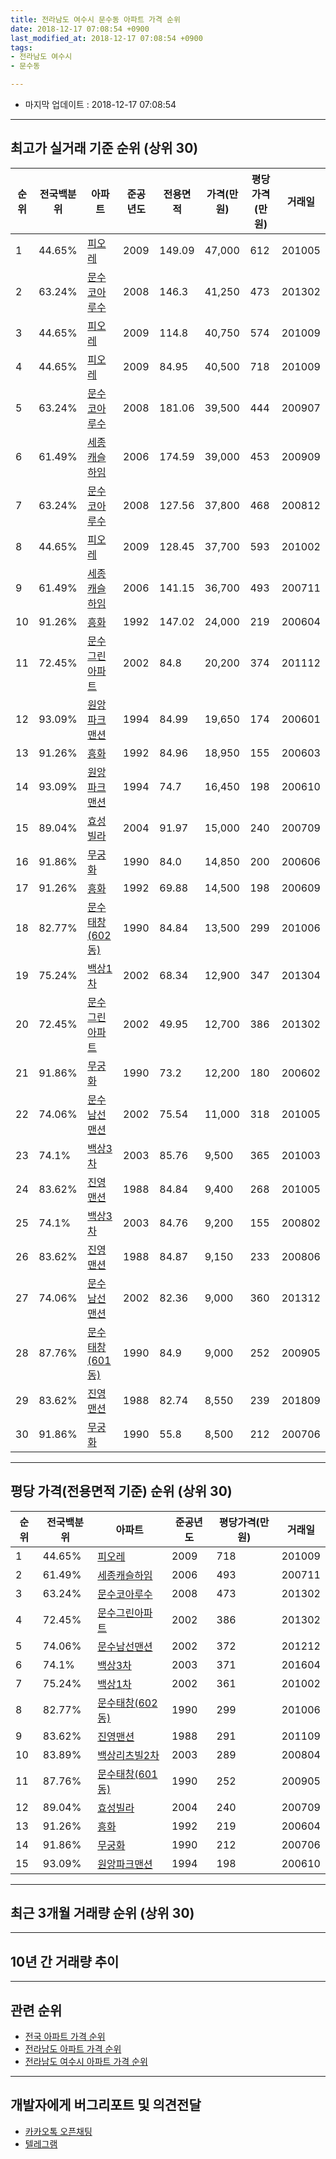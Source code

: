 ```yaml
---
title: 전라남도 여수시 문수동 아파트 가격 순위
date: 2018-12-17 07:08:54 +0900
last_modified_at: 2018-12-17 07:08:54 +0900
tags:
- 전라남도 여수시
- 문수동

---
```


* 마지막 업데이트 : 2018-12-17 07:08:54

---

## 최고가 실거래 기준 순위 (상위 30)


|순위|전국백분위|아파트|준공년도|전용면적|가격(만원)|평당가격(만원)|거래일|
|---|---|---|---|---|---|---|---|
|1|44.65%|[피오레](https://search.naver.com/search.naver?query=%EC%A0%84%EB%9D%BC%EB%82%A8%EB%8F%84+%EC%97%AC%EC%88%98%EC%8B%9C+%EB%AC%B8%EC%88%98%EB%8F%99+%ED%94%BC%EC%98%A4%EB%A0%88)|2009|149.09|47,000|612|201005|
|2|63.24%|[문수코아루수](https://search.naver.com/search.naver?query=%EC%A0%84%EB%9D%BC%EB%82%A8%EB%8F%84+%EC%97%AC%EC%88%98%EC%8B%9C+%EB%AC%B8%EC%88%98%EB%8F%99+%EB%AC%B8%EC%88%98%EC%BD%94%EC%95%84%EB%A3%A8%EC%88%98)|2008|146.3|41,250|473|201302|
|3|44.65%|[피오레](https://search.naver.com/search.naver?query=%EC%A0%84%EB%9D%BC%EB%82%A8%EB%8F%84+%EC%97%AC%EC%88%98%EC%8B%9C+%EB%AC%B8%EC%88%98%EB%8F%99+%ED%94%BC%EC%98%A4%EB%A0%88)|2009|114.8|40,750|574|201009|
|4|44.65%|[피오레](https://search.naver.com/search.naver?query=%EC%A0%84%EB%9D%BC%EB%82%A8%EB%8F%84+%EC%97%AC%EC%88%98%EC%8B%9C+%EB%AC%B8%EC%88%98%EB%8F%99+%ED%94%BC%EC%98%A4%EB%A0%88)|2009|84.95|40,500|718|201009|
|5|63.24%|[문수코아루수](https://search.naver.com/search.naver?query=%EC%A0%84%EB%9D%BC%EB%82%A8%EB%8F%84+%EC%97%AC%EC%88%98%EC%8B%9C+%EB%AC%B8%EC%88%98%EB%8F%99+%EB%AC%B8%EC%88%98%EC%BD%94%EC%95%84%EB%A3%A8%EC%88%98)|2008|181.06|39,500|444|200907|
|6|61.49%|[세종캐슬하임](https://search.naver.com/search.naver?query=%EC%A0%84%EB%9D%BC%EB%82%A8%EB%8F%84+%EC%97%AC%EC%88%98%EC%8B%9C+%EB%AC%B8%EC%88%98%EB%8F%99+%EC%84%B8%EC%A2%85%EC%BA%90%EC%8A%AC%ED%95%98%EC%9E%84)|2006|174.59|39,000|453|200909|
|7|63.24%|[문수코아루수](https://search.naver.com/search.naver?query=%EC%A0%84%EB%9D%BC%EB%82%A8%EB%8F%84+%EC%97%AC%EC%88%98%EC%8B%9C+%EB%AC%B8%EC%88%98%EB%8F%99+%EB%AC%B8%EC%88%98%EC%BD%94%EC%95%84%EB%A3%A8%EC%88%98)|2008|127.56|37,800|468|200812|
|8|44.65%|[피오레](https://search.naver.com/search.naver?query=%EC%A0%84%EB%9D%BC%EB%82%A8%EB%8F%84+%EC%97%AC%EC%88%98%EC%8B%9C+%EB%AC%B8%EC%88%98%EB%8F%99+%ED%94%BC%EC%98%A4%EB%A0%88)|2009|128.45|37,700|593|201002|
|9|61.49%|[세종캐슬하임](https://search.naver.com/search.naver?query=%EC%A0%84%EB%9D%BC%EB%82%A8%EB%8F%84+%EC%97%AC%EC%88%98%EC%8B%9C+%EB%AC%B8%EC%88%98%EB%8F%99+%EC%84%B8%EC%A2%85%EC%BA%90%EC%8A%AC%ED%95%98%EC%9E%84)|2006|141.15|36,700|493|200711|
|10|91.26%|[흥화](https://search.naver.com/search.naver?query=%EC%A0%84%EB%9D%BC%EB%82%A8%EB%8F%84+%EC%97%AC%EC%88%98%EC%8B%9C+%EB%AC%B8%EC%88%98%EB%8F%99+%ED%9D%A5%ED%99%94)|1992|147.02|24,000|219|200604|
|11|72.45%|[문수그린아파트](https://search.naver.com/search.naver?query=%EC%A0%84%EB%9D%BC%EB%82%A8%EB%8F%84+%EC%97%AC%EC%88%98%EC%8B%9C+%EB%AC%B8%EC%88%98%EB%8F%99+%EB%AC%B8%EC%88%98%EA%B7%B8%EB%A6%B0%EC%95%84%ED%8C%8C%ED%8A%B8)|2002|84.8|20,200|374|201112|
|12|93.09%|[원앙파크맨션](https://search.naver.com/search.naver?query=%EC%A0%84%EB%9D%BC%EB%82%A8%EB%8F%84+%EC%97%AC%EC%88%98%EC%8B%9C+%EB%AC%B8%EC%88%98%EB%8F%99+%EC%9B%90%EC%95%99%ED%8C%8C%ED%81%AC%EB%A7%A8%EC%85%98)|1994|84.99|19,650|174|200601|
|13|91.26%|[흥화](https://search.naver.com/search.naver?query=%EC%A0%84%EB%9D%BC%EB%82%A8%EB%8F%84+%EC%97%AC%EC%88%98%EC%8B%9C+%EB%AC%B8%EC%88%98%EB%8F%99+%ED%9D%A5%ED%99%94)|1992|84.96|18,950|155|200603|
|14|93.09%|[원앙파크맨션](https://search.naver.com/search.naver?query=%EC%A0%84%EB%9D%BC%EB%82%A8%EB%8F%84+%EC%97%AC%EC%88%98%EC%8B%9C+%EB%AC%B8%EC%88%98%EB%8F%99+%EC%9B%90%EC%95%99%ED%8C%8C%ED%81%AC%EB%A7%A8%EC%85%98)|1994|74.7|16,450|198|200610|
|15|89.04%|[효성빌라](https://search.naver.com/search.naver?query=%EC%A0%84%EB%9D%BC%EB%82%A8%EB%8F%84+%EC%97%AC%EC%88%98%EC%8B%9C+%EB%AC%B8%EC%88%98%EB%8F%99+%ED%9A%A8%EC%84%B1%EB%B9%8C%EB%9D%BC)|2004|91.97|15,000|240|200709|
|16|91.86%|[무궁화](https://search.naver.com/search.naver?query=%EC%A0%84%EB%9D%BC%EB%82%A8%EB%8F%84+%EC%97%AC%EC%88%98%EC%8B%9C+%EB%AC%B8%EC%88%98%EB%8F%99+%EB%AC%B4%EA%B6%81%ED%99%94)|1990|84.0|14,850|200|200606|
|17|91.26%|[흥화](https://search.naver.com/search.naver?query=%EC%A0%84%EB%9D%BC%EB%82%A8%EB%8F%84+%EC%97%AC%EC%88%98%EC%8B%9C+%EB%AC%B8%EC%88%98%EB%8F%99+%ED%9D%A5%ED%99%94)|1992|69.88|14,500|198|200609|
|18|82.77%|[문수태창(602동)](https://search.naver.com/search.naver?query=%EC%A0%84%EB%9D%BC%EB%82%A8%EB%8F%84+%EC%97%AC%EC%88%98%EC%8B%9C+%EB%AC%B8%EC%88%98%EB%8F%99+%EB%AC%B8%EC%88%98%ED%83%9C%EC%B0%BD%28602%EB%8F%99%29)|1990|84.84|13,500|299|201006|
|19|75.24%|[백상1차](https://search.naver.com/search.naver?query=%EC%A0%84%EB%9D%BC%EB%82%A8%EB%8F%84+%EC%97%AC%EC%88%98%EC%8B%9C+%EB%AC%B8%EC%88%98%EB%8F%99+%EB%B0%B1%EC%83%811%EC%B0%A8)|2002|68.34|12,900|347|201304|
|20|72.45%|[문수그린아파트](https://search.naver.com/search.naver?query=%EC%A0%84%EB%9D%BC%EB%82%A8%EB%8F%84+%EC%97%AC%EC%88%98%EC%8B%9C+%EB%AC%B8%EC%88%98%EB%8F%99+%EB%AC%B8%EC%88%98%EA%B7%B8%EB%A6%B0%EC%95%84%ED%8C%8C%ED%8A%B8)|2002|49.95|12,700|386|201302|
|21|91.86%|[무궁화](https://search.naver.com/search.naver?query=%EC%A0%84%EB%9D%BC%EB%82%A8%EB%8F%84+%EC%97%AC%EC%88%98%EC%8B%9C+%EB%AC%B8%EC%88%98%EB%8F%99+%EB%AC%B4%EA%B6%81%ED%99%94)|1990|73.2|12,200|180|200602|
|22|74.06%|[문수남선맨션](https://search.naver.com/search.naver?query=%EC%A0%84%EB%9D%BC%EB%82%A8%EB%8F%84+%EC%97%AC%EC%88%98%EC%8B%9C+%EB%AC%B8%EC%88%98%EB%8F%99+%EB%AC%B8%EC%88%98%EB%82%A8%EC%84%A0%EB%A7%A8%EC%85%98)|2002|75.54|11,000|318|201005|
|23|74.1%|[백상3차](https://search.naver.com/search.naver?query=%EC%A0%84%EB%9D%BC%EB%82%A8%EB%8F%84+%EC%97%AC%EC%88%98%EC%8B%9C+%EB%AC%B8%EC%88%98%EB%8F%99+%EB%B0%B1%EC%83%813%EC%B0%A8)|2003|85.76|9,500|365|201003|
|24|83.62%|[진영맨션](https://search.naver.com/search.naver?query=%EC%A0%84%EB%9D%BC%EB%82%A8%EB%8F%84+%EC%97%AC%EC%88%98%EC%8B%9C+%EB%AC%B8%EC%88%98%EB%8F%99+%EC%A7%84%EC%98%81%EB%A7%A8%EC%85%98)|1988|84.84|9,400|268|201005|
|25|74.1%|[백상3차](https://search.naver.com/search.naver?query=%EC%A0%84%EB%9D%BC%EB%82%A8%EB%8F%84+%EC%97%AC%EC%88%98%EC%8B%9C+%EB%AC%B8%EC%88%98%EB%8F%99+%EB%B0%B1%EC%83%813%EC%B0%A8)|2003|84.76|9,200|155|200802|
|26|83.62%|[진영맨션](https://search.naver.com/search.naver?query=%EC%A0%84%EB%9D%BC%EB%82%A8%EB%8F%84+%EC%97%AC%EC%88%98%EC%8B%9C+%EB%AC%B8%EC%88%98%EB%8F%99+%EC%A7%84%EC%98%81%EB%A7%A8%EC%85%98)|1988|84.87|9,150|233|200806|
|27|74.06%|[문수남선맨션](https://search.naver.com/search.naver?query=%EC%A0%84%EB%9D%BC%EB%82%A8%EB%8F%84+%EC%97%AC%EC%88%98%EC%8B%9C+%EB%AC%B8%EC%88%98%EB%8F%99+%EB%AC%B8%EC%88%98%EB%82%A8%EC%84%A0%EB%A7%A8%EC%85%98)|2002|82.36|9,000|360|201312|
|28|87.76%|[문수태창(601동)](https://search.naver.com/search.naver?query=%EC%A0%84%EB%9D%BC%EB%82%A8%EB%8F%84+%EC%97%AC%EC%88%98%EC%8B%9C+%EB%AC%B8%EC%88%98%EB%8F%99+%EB%AC%B8%EC%88%98%ED%83%9C%EC%B0%BD%28601%EB%8F%99%29)|1990|84.9|9,000|252|200905|
|29|83.62%|[진영맨션](https://search.naver.com/search.naver?query=%EC%A0%84%EB%9D%BC%EB%82%A8%EB%8F%84+%EC%97%AC%EC%88%98%EC%8B%9C+%EB%AC%B8%EC%88%98%EB%8F%99+%EC%A7%84%EC%98%81%EB%A7%A8%EC%85%98)|1988|82.74|8,550|239|201809|
|30|91.86%|[무궁화](https://search.naver.com/search.naver?query=%EC%A0%84%EB%9D%BC%EB%82%A8%EB%8F%84+%EC%97%AC%EC%88%98%EC%8B%9C+%EB%AC%B8%EC%88%98%EB%8F%99+%EB%AC%B4%EA%B6%81%ED%99%94)|1990|55.8|8,500|212|200706|


---

## 평당 가격(전용면적 기준) 순위 (상위 30)


|순위|전국백분위|아파트|준공년도|평당가격(만원)|거래일|
|---|---|---|---|---|---|
|1|44.65%|[피오레](https://search.naver.com/search.naver?query=%EC%A0%84%EB%9D%BC%EB%82%A8%EB%8F%84+%EC%97%AC%EC%88%98%EC%8B%9C+%EB%AC%B8%EC%88%98%EB%8F%99+%ED%94%BC%EC%98%A4%EB%A0%88)|2009|718|201009|
|2|61.49%|[세종캐슬하임](https://search.naver.com/search.naver?query=%EC%A0%84%EB%9D%BC%EB%82%A8%EB%8F%84+%EC%97%AC%EC%88%98%EC%8B%9C+%EB%AC%B8%EC%88%98%EB%8F%99+%EC%84%B8%EC%A2%85%EC%BA%90%EC%8A%AC%ED%95%98%EC%9E%84)|2006|493|200711|
|3|63.24%|[문수코아루수](https://search.naver.com/search.naver?query=%EC%A0%84%EB%9D%BC%EB%82%A8%EB%8F%84+%EC%97%AC%EC%88%98%EC%8B%9C+%EB%AC%B8%EC%88%98%EB%8F%99+%EB%AC%B8%EC%88%98%EC%BD%94%EC%95%84%EB%A3%A8%EC%88%98)|2008|473|201302|
|4|72.45%|[문수그린아파트](https://search.naver.com/search.naver?query=%EC%A0%84%EB%9D%BC%EB%82%A8%EB%8F%84+%EC%97%AC%EC%88%98%EC%8B%9C+%EB%AC%B8%EC%88%98%EB%8F%99+%EB%AC%B8%EC%88%98%EA%B7%B8%EB%A6%B0%EC%95%84%ED%8C%8C%ED%8A%B8)|2002|386|201302|
|5|74.06%|[문수남선맨션](https://search.naver.com/search.naver?query=%EC%A0%84%EB%9D%BC%EB%82%A8%EB%8F%84+%EC%97%AC%EC%88%98%EC%8B%9C+%EB%AC%B8%EC%88%98%EB%8F%99+%EB%AC%B8%EC%88%98%EB%82%A8%EC%84%A0%EB%A7%A8%EC%85%98)|2002|372|201212|
|6|74.1%|[백상3차](https://search.naver.com/search.naver?query=%EC%A0%84%EB%9D%BC%EB%82%A8%EB%8F%84+%EC%97%AC%EC%88%98%EC%8B%9C+%EB%AC%B8%EC%88%98%EB%8F%99+%EB%B0%B1%EC%83%813%EC%B0%A8)|2003|371|201604|
|7|75.24%|[백상1차](https://search.naver.com/search.naver?query=%EC%A0%84%EB%9D%BC%EB%82%A8%EB%8F%84+%EC%97%AC%EC%88%98%EC%8B%9C+%EB%AC%B8%EC%88%98%EB%8F%99+%EB%B0%B1%EC%83%811%EC%B0%A8)|2002|361|201002|
|8|82.77%|[문수태창(602동)](https://search.naver.com/search.naver?query=%EC%A0%84%EB%9D%BC%EB%82%A8%EB%8F%84+%EC%97%AC%EC%88%98%EC%8B%9C+%EB%AC%B8%EC%88%98%EB%8F%99+%EB%AC%B8%EC%88%98%ED%83%9C%EC%B0%BD%28602%EB%8F%99%29)|1990|299|201006|
|9|83.62%|[진영맨션](https://search.naver.com/search.naver?query=%EC%A0%84%EB%9D%BC%EB%82%A8%EB%8F%84+%EC%97%AC%EC%88%98%EC%8B%9C+%EB%AC%B8%EC%88%98%EB%8F%99+%EC%A7%84%EC%98%81%EB%A7%A8%EC%85%98)|1988|291|201109|
|10|83.89%|[백상리츠빌2차](https://search.naver.com/search.naver?query=%EC%A0%84%EB%9D%BC%EB%82%A8%EB%8F%84+%EC%97%AC%EC%88%98%EC%8B%9C+%EB%AC%B8%EC%88%98%EB%8F%99+%EB%B0%B1%EC%83%81%EB%A6%AC%EC%B8%A0%EB%B9%8C2%EC%B0%A8)|2003|289|200804|
|11|87.76%|[문수태창(601동)](https://search.naver.com/search.naver?query=%EC%A0%84%EB%9D%BC%EB%82%A8%EB%8F%84+%EC%97%AC%EC%88%98%EC%8B%9C+%EB%AC%B8%EC%88%98%EB%8F%99+%EB%AC%B8%EC%88%98%ED%83%9C%EC%B0%BD%28601%EB%8F%99%29)|1990|252|200905|
|12|89.04%|[효성빌라](https://search.naver.com/search.naver?query=%EC%A0%84%EB%9D%BC%EB%82%A8%EB%8F%84+%EC%97%AC%EC%88%98%EC%8B%9C+%EB%AC%B8%EC%88%98%EB%8F%99+%ED%9A%A8%EC%84%B1%EB%B9%8C%EB%9D%BC)|2004|240|200709|
|13|91.26%|[흥화](https://search.naver.com/search.naver?query=%EC%A0%84%EB%9D%BC%EB%82%A8%EB%8F%84+%EC%97%AC%EC%88%98%EC%8B%9C+%EB%AC%B8%EC%88%98%EB%8F%99+%ED%9D%A5%ED%99%94)|1992|219|200604|
|14|91.86%|[무궁화](https://search.naver.com/search.naver?query=%EC%A0%84%EB%9D%BC%EB%82%A8%EB%8F%84+%EC%97%AC%EC%88%98%EC%8B%9C+%EB%AC%B8%EC%88%98%EB%8F%99+%EB%AC%B4%EA%B6%81%ED%99%94)|1990|212|200706|
|15|93.09%|[원앙파크맨션](https://search.naver.com/search.naver?query=%EC%A0%84%EB%9D%BC%EB%82%A8%EB%8F%84+%EC%97%AC%EC%88%98%EC%8B%9C+%EB%AC%B8%EC%88%98%EB%8F%99+%EC%9B%90%EC%95%99%ED%8C%8C%ED%81%AC%EB%A7%A8%EC%85%98)|1994|198|200610|


---

## 최근 3개월 거래량 순위 (상위 30)


<div style="width:100%;">
    <canvas id="deal_count_ranking" height="250"></canvas>
</div>


<script>
new Chart(document.getElementById("deal_count_ranking"), {
    type: 'horizontalBar',
    data: {
        labels: ['원앙파크맨션', '흥화', '문수그린아파트'],
        datasets: [{
            label: '실거래 수',
            data: [15, 3, 1],
            borderColor: "rgba(255, 0, 128, 1)",
            backgroundColor: "rgba(255, 0, 128, 0.5)",
            fill: false,
        }]
    },
    options: {
        responsive: true,
        title: {
            display: true,
            text: '최근 3개월 거래량 순위'
        },
        tooltips: {
            mode: 'index',
            intersect: false,
            callbacks: {
                title: function(tooltipItems, data) {
                    return "실거래 수:";
                },
                label: function(tooltipItem, data) {
                    return data.labels[tooltipItem.index] + ": " + tooltipItem.xLabel;
                }
            }
        },
        hover: {
            mode: 'nearest',
            intersect: true
        },
        scales: {
            xAxes: [{
                display: true,
                scaleLabel: {
                    display: true,
                    labelString: '실거래 수'
                },
                ticks: {
                    suggestedMin: 0,
                }
            }],
            yAxes: [{
                display: true,
                ticks: {
                    autoSkip: false,
                    callback: function(value, index, values) {
                        if (value.length > 15)
                            return value.substr(0, 13) + "...";
                        else
                            return value;
                    }
                },
                scaleLabel: {
                    display: false,
                }
            }]
        }
    }
});

</script>


---

## 10년 간 거래량 추이


<div style="width:100%;">
    <canvas id="deal_progress" height="250"></canvas>
</div>

<script>
new Chart(document.getElementById("deal_progress"), {
    type: 'line',
    data: {
        labels: ['200812','200901','200902','200903','200904','200905','200906','200907','200908','200909','200910','200911','200912','201001','201002','201003','201004','201005','201006','201007','201008','201009','201010','201011','201012','201101','201102','201103','201104','201105','201106','201107','201108','201109','201110','201111','201112','201201','201202','201203','201204','201205','201206','201207','201208','201209','201210','201211','201212','201301','201302','201303','201304','201305','201306','201307','201308','201309','201310','201311','201312','201401','201402','201403','201404','201405','201406','201407','201408','201409','201410','201411','201412','201501','201502','201503','201504','201505','201506','201507','201508','201509','201510','201511','201512','201601','201602','201603','201604','201605','201606','201607','201608','201609','201610','201611','201612','201701','201702','201703','201704','201705','201706','201707','201708','201709','201710','201711','201712','201801','201802','201803','201804','201805','201806','201807','201808','201809','201810','201811','201812'],
        datasets: [{
            label: '실거래 수',
            pointRadius: 1,
            data: [11, 12, 26, 35, 29, 25, 27, 15, 17, 32, 17, 14, 15, 19, 16, 24, 9, 15, 24, 8, 9, 14, 12, 18, 10, 11, 12, 15, 14, 8, 14, 12, 15, 11, 13, 10, 20, 15, 17, 13, 9, 6, 7, 13, 6, 10, 14, 19, 21, 23, 17, 21, 17, 16, 17, 6, 8, 13, 20, 18, 16, 10, 12, 13, 13, 18, 8, 9, 11, 14, 23, 14, 18, 14, 12, 16, 30, 16, 16, 14, 19, 10, 17, 14, 18, 15, 12, 13, 13, 11, 14, 13, 11, 14, 18, 9, 9, 8, 14, 22, 19, 21, 13, 17, 13, 11, 8, 17, 13, 23, 12, 18, 13, 15, 17, 13, 9, 11, 8, 11, 0],
            borderColor: "rgba(255, 201, 14, 1)",
            backgroundColor: "rgba(255, 201, 14, 0.5)",
            fill: true,
        }]
    },
    options: {
        responsive: true,
        title: {
            display: true,
            text: '10년간 거래량 추이'
        },
        tooltips: {
            mode: 'index',
            intersect: false,
        },
        hover: {
            mode: 'nearest',
            intersect: true
        },
        scales: {
            xAxes: [{
                display: true,
                scaleLabel: {
                    display: true,
                    labelString: '년/월'
                }
            }],
            yAxes: [{
                display: true,
                ticks: {
                    suggestedMin: 0,
                },
                scaleLabel: {
                    display: true,
                    labelString: '실거래 수'
                }
            }]
        }
    }
});

</script>


---

## 관련 순위

- [전국 아파트 가격 순위](https://inasie.github.io/apt-ranking/전국)
- [전라남도 아파트 가격 순위](https://inasie.github.io/apt-ranking/전라남도)
- [전라남도 여수시 아파트 가격 순위](https://inasie.github.io/apt-ranking/전라남도-여수시)


---

## 개발자에게 버그리포트 및 의견전달

- [카카오톡 오픈채팅](https://open.kakao.com/o/gLJUAP4)
- [텔레그램](https://t.me/inasie)

